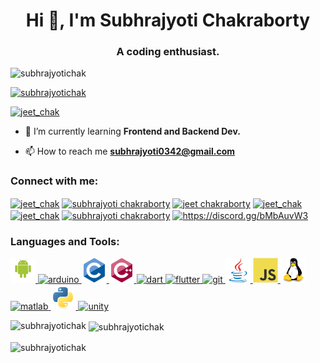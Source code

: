 <h1 align="center">Hi 👋, I'm Subhrajyoti Chakraborty</h1>
<h3 align="center">A coding enthusiast.</h3>

<p align="left"> <img src="https://komarev.com/ghpvc/?username=subhrajyotichak&label=Profile%20views&color=0e75b6&style=flat" alt="subhrajyotichak" /> </p>

<p align="left"> <a href="https://github.com/ryo-ma/github-profile-trophy"><img src="https://github-profile-trophy.vercel.app/?username=subhrajyotichak" alt="subhrajyotichak" /></a> </p>

<p align="left"> <a href="https://twitter.com/jeet_chak" target="blank"><img src="https://img.shields.io/twitter/follow/jeet_chak?logo=twitter&style=for-the-badge" alt="jeet_chak" /></a> </p>

- 🌱 I’m currently learning **Frontend and Backend Dev.**

- 📫 How to reach me **subhrajyoti0342@gmail.com**

<h3 align="left">Connect with me:</h3>
<p align="left">
<a href="https://twitter.com/jeet_chak" target="blank"><img align="center" src="https://raw.githubusercontent.com/rahuldkjain/github-profile-readme-generator/master/src/images/icons/Social/twitter.svg" alt="jeet_chak" height="30" width="40" /></a>
<a href="https://linkedin.com/in/subhrajyoti chakraborty" target="blank"><img align="center" src="https://raw.githubusercontent.com/rahuldkjain/github-profile-readme-generator/master/src/images/icons/Social/linked-in-alt.svg" alt="subhrajyoti chakraborty" height="30" width="40" /></a>
<a href="https://fb.com/jeet chakraborty" target="blank"><img align="center" src="https://raw.githubusercontent.com/rahuldkjain/github-profile-readme-generator/master/src/images/icons/Social/facebook.svg" alt="jeet chakraborty" height="30" width="40" /></a>
<a href="https://instagram.com/jeet_chak" target="blank"><img align="center" src="https://raw.githubusercontent.com/rahuldkjain/github-profile-readme-generator/master/src/images/icons/Social/instagram.svg" alt="jeet_chak" height="30" width="40" /></a>
<a href="https://www.codechef.com/users/jeet_chak" target="blank"><img align="center" src="https://cdn.jsdelivr.net/npm/simple-icons@3.1.0/icons/codechef.svg" alt="jeet_chak" height="30" width="40" /></a>
<a href="https://www.hackerrank.com/subhrajyoti chakraborty" target="blank"><img align="center" src="https://raw.githubusercontent.com/rahuldkjain/github-profile-readme-generator/master/src/images/icons/Social/hackerrank.svg" alt="subhrajyoti chakraborty" height="30" width="40" /></a>
<a href="https://discord.gg/https://discord.gg/bMbAuvW3" target="blank"><img align="center" src="https://raw.githubusercontent.com/rahuldkjain/github-profile-readme-generator/master/src/images/icons/Social/discord.svg" alt="https://discord.gg/bMbAuvW3" height="30" width="40" /></a>
</p>

<h3 align="left">Languages and Tools:</h3>
<p align="left"> <a href="https://developer.android.com" target="_blank"> <img src="https://raw.githubusercontent.com/devicons/devicon/master/icons/android/android-original-wordmark.svg" alt="android" width="40" height="40"/> </a> <a href="https://www.arduino.cc/" target="_blank"> <img src="https://cdn.worldvectorlogo.com/logos/arduino-1.svg" alt="arduino" width="40" height="40"/> </a> <a href="https://www.cprogramming.com/" target="_blank"> <img src="https://raw.githubusercontent.com/devicons/devicon/master/icons/c/c-original.svg" alt="c" width="40" height="40"/> </a> <a href="https://www.w3schools.com/cpp/" target="_blank"> <img src="https://raw.githubusercontent.com/devicons/devicon/master/icons/cplusplus/cplusplus-original.svg" alt="cplusplus" width="40" height="40"/> </a> <a href="https://dart.dev" target="_blank"> <img src="https://www.vectorlogo.zone/logos/dartlang/dartlang-icon.svg" alt="dart" width="40" height="40"/> </a> <a href="https://flutter.dev" target="_blank"> <img src="https://www.vectorlogo.zone/logos/flutterio/flutterio-icon.svg" alt="flutter" width="40" height="40"/> </a> <a href="https://git-scm.com/" target="_blank"> <img src="https://www.vectorlogo.zone/logos/git-scm/git-scm-icon.svg" alt="git" width="40" height="40"/> </a> <a href="https://www.java.com" target="_blank"> <img src="https://raw.githubusercontent.com/devicons/devicon/master/icons/java/java-original.svg" alt="java" width="40" height="40"/> </a> <a href="https://developer.mozilla.org/en-US/docs/Web/JavaScript" target="_blank"> <img src="https://raw.githubusercontent.com/devicons/devicon/master/icons/javascript/javascript-original.svg" alt="javascript" width="40" height="40"/> </a> <a href="https://www.linux.org/" target="_blank"> <img src="https://raw.githubusercontent.com/devicons/devicon/master/icons/linux/linux-original.svg" alt="linux" width="40" height="40"/> </a> <a href="https://www.mathworks.com/" target="_blank"> <img src="https://upload.wikimedia.org/wikipedia/commons/2/21/Matlab_Logo.png" alt="matlab" width="40" height="40"/> </a> <a href="https://www.python.org" target="_blank"> <img src="https://raw.githubusercontent.com/devicons/devicon/master/icons/python/python-original.svg" alt="python" width="40" height="40"/> </a> <a href="https://unity.com/" target="_blank"> <img src="https://www.vectorlogo.zone/logos/unity3d/unity3d-icon.svg" alt="unity" width="40" height="40"/> </a> </p>

<p><img align="left" src="https://github-readme-stats.vercel.app/api/top-langs?username=subhrajyotichak&show_icons=true&locale=en&layout=compact" alt="subhrajyotichak" /></p>

<p>&nbsp;<img align="center" src="https://github-readme-stats.vercel.app/api?username=subhrajyotichak&show_icons=true&locale=en" alt="subhrajyotichak" /></p>

<p><img align="center" src="https://github-readme-streak-stats.herokuapp.com/?user=subhrajyotichak&" alt="subhrajyotichak" /></p>
